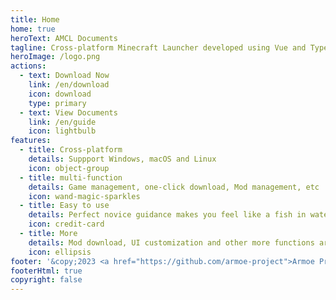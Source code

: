 ```yaml
---
title: Home
home: true
heroText: AMCL Documents
tagline: Cross-platform Minecraft Launcher developed using Vue and TypeScript powered by Tauri
heroImage: /logo.png
actions:
  - text: Download Now
    link: /en/download
    icon: download
    type: primary
  - text: View Documents
    link: /en/guide
    icon: lightbulb
features:
  - title: Cross-platform
    details: Suppport Windows, macOS and Linux
    icon: object-group
  - title: multi-function
    details: Game management, one-click download, Mod management, etc
    icon: wand-magic-sparkles
  - title: Easy to use
    details: Perfect novice guidance makes you feel like a fish in water
    icon: credit-card
  - title: More
    details: Mod download, UI customization and other more functions are waiting for you to find
    icon: ellipsis
footer: '&copy;2023 <a href="https://github.com/armoe-project">Armoe Project</a> All Rights Reserved.'
footerHtml: true
copyright: false
---
```

